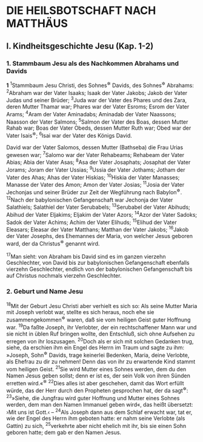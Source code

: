 # DIE HEILSBOTSCHAFT NACH MATTHÄUS

## I. Kindheitsgeschichte Jesu (Kap. 1-2)

### 1. Stammbaum Jesu als des Nachkommen Abrahams und Davids

__1__
<sup>1</sup>Stammbaum Jesu Christi, des Sohnes<sup title="= Nachkommen">&#x2732;</sup> Davids, des Sohnes<sup title="= Nachkommen">&#x2732;</sup> Abrahams:
<sup>2</sup>Abraham war der Vater Isaaks; Isaak der Vater Jakobs; Jakob der Vater Judas und seiner Brüder;
<sup>3</sup>Juda war der Vater des Phares und des Zara, deren Mutter Thamar war; Phares war der Vater Esroms; Esrom der Vater Arams;
<sup>4</sup>Aram der Vater Aminadabs; Aminadab der Vater Naassons; Naasson der Vater Salmons;
<sup>5</sup>Salmon der Vater des Boas, dessen Mutter Rahab war; Boas der Vater Obeds, dessen Mutter Ruth war; Obed war der Vater Isais<sup title="oder: Jesses">&#x2732;</sup>;
<sup>6</sup>Isai war der Vater des Königs David.

David war der Vater Salomos, dessen Mutter (Bathseba) die Frau Urias gewesen war;
<sup>7</sup>Salomo war der Vater Rehabeams; Rehabeam der Vater Abias; Abia der Vater Asas;
<sup>8</sup>Asa der Vater Josaphats; Josaphat der Vater Jorams; Joram der Vater Ussias;
<sup>9</sup>Ussia der Vater Jothams; Jotham der Vater des Ahas; Ahas der Vater Hiskias;
<sup>10</sup>Hiskia der Vater Manasses; Manasse der Vater des Amon; Amon der Vater Josias;
<sup>11</sup>Josia der Vater Jechonjas und seiner Brüder zur Zeit der Wegführung nach Babylon<sup title="oder: der babylonischen Gefangenschaft">&#x2732;</sup>.
<sup>12</sup>Nach der babylonischen Gefangenschaft war Jechonja der Vater Salathiels; Salathiel der Vater Serubabels;
<sup>13</sup>Serubabel der Vater Abihuds; Abihud der Vater Eljakims; Eljakim der Vater Azors;
<sup>14</sup>Azor der Vater Sadoks; Sadok der Vater Achims; Achim der Vater Elihuds;
<sup>15</sup>Elihud der Vater Eleasars; Eleasar der Vater Matthans; Matthan der Vater Jakobs;
<sup>16</sup>Jakob der Vater Josephs, des Ehemannes der Maria, von welcher Jesus geboren ward, der da Christus<sup title="oder: der Messias, d.h. der Gesalbte">&#x2732;</sup> genannt wird.

<sup>17</sup>Man sieht: von Abraham bis David sind es im ganzen vierzehn Geschlechter, von David bis zur babylonischen Gefangenschaft ebenfalls vierzehn Geschlechter, endlich von der babylonischen Gefangenschaft bis auf Christus nochmals vierzehn Geschlechter.

### 2. Geburt und Name Jesu

<sup>18</sup>Mit der Geburt Jesu Christi aber verhielt es sich so: Als seine Mutter Maria mit Joseph verlobt war, stellte es sich heraus, noch ehe sie zusammengekommen<sup title="= zusammengezogen">&#x2732;</sup> waren, daß sie vom heiligen Geist guter Hoffnung war.
<sup>19</sup>Da faßte Joseph, ihr Verlobter, der ein rechtschaffener Mann war und sie nicht in üblen Ruf bringen wollte, den Entschluß, sich ohne Aufsehen zu erregen von ihr loszusagen.
<sup>20</sup>Doch als er sich mit solchen Gedanken trug, siehe, da erschien ihm ein Engel des Herrn im Traum und sagte zu ihm: »Joseph, Sohn<sup title="= Nachkomme">&#x2732;</sup> Davids, trage keinerlei Bedenken, Maria, deine Verlobte, als Ehefrau zu dir zu nehmen! Denn das von ihr zu erwartende Kind stammt vom heiligen Geist.
<sup>21</sup>Sie wird Mutter eines Sohnes werden, dem du den Namen Jesus geben sollst; denn er ist es, der sein Volk von ihren Sünden erretten wird.«<sup title="Ps 130,8">&#x2732;</sup>
<sup>22</sup>Dies alles ist aber geschehen, damit das Wort erfüllt würde, das der Herr durch den Propheten gesprochen hat, der da sagt<sup title="Jes 7,14">&#x2732;</sup>:
<sup>23</sup>»Siehe, die Jungfrau wird guter Hoffnung und Mutter eines Sohnes werden, dem man den Namen Immanuel geben wird«, das heißt übersetzt: ›Mit uns ist Gott.‹ –
<sup>24</sup>Als Joseph dann aus dem Schlaf erwacht war, tat er, wie der Engel des Herrn ihm geboten hatte: er nahm seine Verlobte (als Gattin) zu sich,
<sup>25</sup>verkehrte aber nicht ehelich mit ihr, bis sie einen Sohn geboren hatte; dem gab er den Namen Jesus.
